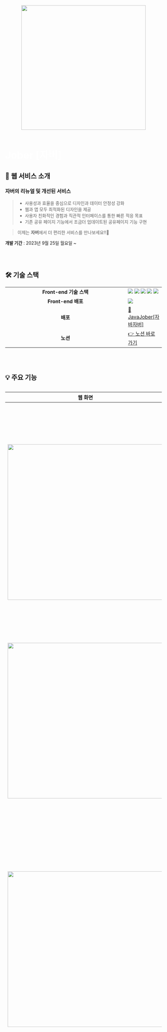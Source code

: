###

<div align="center">
<img align="center" src="https://github.com/Fastcampus-Final-Team3/jober-backend/assets/111266513/d0fb6abc-661b-46a3-be9b-a1b06e58776b" width="400" />  
</div>
<br>
<div align="left">
    <h1 align="left">
      <font align="left" size="6" color="#ffffff"> Jober [자버]</font>
    </h1>
  </div>

 <div id="1"></div>

## 📌 웹 서비스 소개
### **자버의 리뉴얼 및 개선된 서비스** 
> - 사용성과 효율을 중심으로 디자인과 데이터 안정성 강화
> - 웹과 앱 모두 최적화된 디자인을 제공
> - 사용자 친화적인 경험과 직관적 인터페이스를 통한 빠른 적응 목표
> - 기존 공유 페이지 기능에서 조금더 업데이트된 공유페이지 기능 구현  <br>

> 이제는 **자버**에서 더 편리한 서비스를 만나보세요!!🤗 <br>

**개발 기간** : 2023년 9월 25일 월요일 ~

<br />

<div id="2"></div>
<br> 

## 🛠 기술 스택

<table align="center">
  <tr>
    <td align="center" width="400"><strong>Front-end 기술 스택</strong></td>
    <td>
        <img src="https://img.shields.io/badge/React-20232A?style=for-the-badge&logo=react&logoColor=61DAFB"> 
        <img src="https://img.shields.io/badge/TypeScript-007ACC?style=for-the-badge&logo=typescript&logoColor=white">
        <img src="https://img.shields.io/badge/reactquery-FF4154?style=for-the-badge&logo=react-query&logoColor=white"> 
        <img src="https://img.shields.io/badge/Tailwind_CSS-38B2AC?style=for-the-badge&logo=tailwind-css&logoColor=white"> 
        <img src="https://img.shields.io/badge/styled--components-DB7093?style=for-the-badge&logo=styled-components&logoColor=white">
    </td>
  </tr>
   <tr>
    <td align="center" width="400"><strong>Front-end 배포</strong></td>
    <td>
        <img src="https://img.shields.io/badge/Netlify-00C7B7?style=for-the-badge&logo=netlify&logoColor=white"> 
    </td>
  </tr>

  <tr>
    <td align="center"><strong>배포</strong></td>
    <td>
      <a href="https://java-jober.netlify.app" target="_blank">
        🔗 JavaJober[자바자버]
      </a>
    </td>
  </tr>
  <tr>
    <td align="center"><strong>노션</strong></td>
    <td>
      <a href="https://spangle-rhubarb-620.notion.site/Java-Jober-fa3a64b84e99402fa5341aae843c5f19?pvs=4">
        👉 노션 바로가기
      </a>
    </td>
  </tr>
<table>
<br />
<div id="4"></div>
<br>

## 💡 주요 기능

| 웹 화면                                                                                                                                                           | 기능                                                                                                                    | 
| ----------------------------------------------------------------------------------------------------------------------------------------------------------------- | ------------------------------------------------------------------------------------------------------------------------------- | 
| <img src="https://github.com/Fastcampus-Final-Team3/jober-backend/assets/111266513/5a0f4822-cc75-4ff5-a1ff-903433db5688" width="500" />                                   | **홈**<br/> - 자버에서 로그인 후 나오는 홈페이지 API입니다. <br/> - 홈에서 간단한 개인 정보와 스페이스, 문서 등을 확인할 수 있습니다.              |                                                                                                                       |
| <img src="https://github.com/Fastcampus-Final-Team3/jober-backend/assets/111266513/205fcbac-767f-4b28-87ae-616fb94566be " width="500" />                                   | **카테고리**<br/> - 카테고리에 맞춰서 공유 페이지 형식을 각각 제공합니다.                                                                    |
| <img src="https://github.com/Fastcampus-Final-Team3/jober-backend/assets/111266513/efecd7ca-2f44-4e88-b8ea-cb2fba946f33 " width="500" />                                   | **블록 추가**<br/> - 공유 페이지에서 블록을 추가,삭제 및 작성하여 저장할 수 있습니다. <br/> - 블록 종류에는 파일 블록, 목록 블록, 자유 블록, SNS 블록이 있습니다.      |                                                
| <img src="https://github.com/Fastcampus-Final-Team3/jober-backend/assets/111266513/8f0040dc-923b-4c93-8a16-64e30c390f67 " width="500" />                                   | **템플릿**<br/> - '템플릿 추가하기' 탭 클릭 시 선택한 카테고리 별 추천 템플릿이 나옵니다. <br/> - '템플릿 선택하기' 모달에서 검색 바 클릭 시 모든 템플릿 데이터가 카테고리 별로 분류되어 나옵니다. <br/> - '템플릿 선택하기' 모달에서 키워드 검색 시 키워드에 맞는 템플릿이 나옵니다.                                                                |
| <img src="https://github.com/Fastcampus-Final-Team3/jober-backend/assets/111266513/278a36ce-bf0c-4c06-9baa-6c23199afcd0 " width="500" />                                   | **스타일 세팅**<br/> - 템플릿에 사용되는 스타일을 적용할 수 있는 탭입니다. <br/> - 배경, 블록 스타일, 테마를 설정할 수 있습니다.                                                                    |
| <img src="https://github.com/Fastcampus-Final-Team3/jober-backend/assets/111266513/a254c3ef-06da-4fda-848d-31e42fe91b61 " width="500" />                                   | **드래그앤드롭**<br/> - 블록 별로 드래그앤드롭하여 순서 이동이 가능합니다.                                                                    |
| <img src="https://github.com/Fastcampus-Final-Team3/jober-backend/assets/111266513/9da9a4bd-572a-4459-b637-e9f2f19ddbce " width="500" />                                   | **임시 저장**<br/>- 임시저장 내역이 있을 때, 저장 내역을 이어서 작성하거나 삭제할 수 있습니다.                                                                     |
| <img src="https://github.com/Fastcampus-Final-Team3/jober-backend/assets/111266513/5206bec2-467f-4e18-bb3c-c2d03e2744fd " width="500" />                                   | **저장 + 공유페이지 완성**<br/>- 커스텀한 블록과 스타일을 저장할 수 있습니다. <br/> - 완성된 공유페이지는 '외부 공개' 탭을 사용하여 전체 공개 할 수 있습니다.                                                         |
| <img src="https://github.com/Fastcampus-Final-Team3/jober-backend/assets/111266513/f1b91773-af64-4ca6-a71d-3a7d0eb345be " width="500" />                                   | **공유페이지 url**<br/>- 공유페이지 편집하기 시 url도 커스텀이 가능합니다. <br/> - url로 공유페이지에 접근이 가능합니다.       |
<br>

# ✨ 기능 구현중 오류 & 해결

### 🍒1. 공통 modalComponents 안에 변경되는 많은 modalContents 관리

#### 기능 구현 모습
 ![ezgif com-video-to-gif (20)](https://github.com/hahahaday12/jober-frontend/assets/101441685/a19e5954-852e-4bde-af9f-e128b3a1e43e)

#### 기능 구현중 문제점

-> 템플릿 생성 클릭시 추천 템플릿▶ input창에 focus시 카테고리 템플릿 ▶ input창에 검색어 입력시 검색 템플릿  총 3번의 페이지 상태 변화가 있게 됩니다.<br/> 
처음 코드 작성시 공통 모달 레이아웃 안에 모든 페이지를 관리할 각각의 state 값을 생성하고 true, false 로 모달안의 컨텐츠 상태값을 변경하게 하였으며, 2번째 페이지가 보일시 1번째 페이지가 보이지 않도록 하기 위해 false 값을 주었습니다.<br/>
 **이렇게 하나의 컴포넌트가 변경될때마다 이전 컴포넌트가 보이지 않게 하기 위해 true, false(boolean 타입)으로 컴포넌트 관리를 하다보니 , 공통 모달 안에 더 많은 컴포넌트가 변경될시 관리 하기 어렵고 코드가 복잡 해지는 문제점이 생겼습니다.**

#### 초기 기능 구현 코드
```javascript
export const ModalOpen = () => {
  const { Search } = Input;
  // 모달 오픈을 관리하기 위한 상태관리
  const [isModalOpen, setIsModalOpen] = useState<boolean>(false);
  // 처음 추천 템플릿을 보여주기 위한 상태관리
  const [showBestTemplate, setShowBestTemplate] = useState<boolean>(true);
  // 인풋창에 포커스시 보여주기 위한 상태관리
  const [categoryTemplate, setCategoryTemplate] = useState<boolean>(false);
  // 인풋창에 입력시 변경되는 상태관리
  const [inputText, setInputText] = useState('');
  // 검색 버튼 클릭시 실행되는 함수
  const onSearch = (value: string) => {
    console.log(value);
    alert('');
  };
  // 모달창을 보여주는 함수
  const showModal = () => {
    setIsModalOpen(true);
    setShowBestTemplate(true);
    setCategoryTemplate(false);
  };

  const handleSearchFocus = () => {
    setShowBestTemplate(false); // Search 입력에 포커스가 클릭되면 BestTemplate 숨김
    setCategoryTemplate(true);
    if (inputText.length > 0) {
      setCategoryTemplate(false);
    } else {
      return;
    }
  };

  const handleOk = () => {
    setIsModalOpen(false);
    setShowBestTemplate(false);
    //setInputText('');
  };

  const handleCancel = () => {
    alert('취소');
    setIsModalOpen(false);
    setShowBestTemplate(true);
    setCategoryTemplate(false);
    //setInputText('');
  };

  const handleChangeText = (e: React.ChangeEvent<HTMLInputElement>) => {
    setInputText(e.target.value);
    if (e.target.value.length > 0) {
      setCategoryTemplate(false);
      setShowBestTemplate(false);
      console.log(e.target.value);
    } else {
      setCategoryTemplate(true);
    }
  };

  return (
    <>
      <Button className="buttonOpen" type="primary" onClick={showModal}>
        템플릿 생성
      </Button>
      <Modals
        title="Basic Modal"
        open={isModalOpen}
        onOk={handleOk}
        onCancel={handleCancel}
        maskClosable={false}
      >
        <ModalHeader>
          <p>템플릿 선택하기</p>
        </ModalHeader>
        <SettingTemplet>
          <p className="settingtText">템플릿 설정하기</p>
          <SelectBox>
            <InputBox>
              <Select
                className="selectbox"
                defaultValue="문서제목"
                allowClear
                options={[{ value: '문서', label: '문서제목' }]}
              />
              <Search
                className="searchBox"
                type="text"
                placeholder="input search text"
                onSearch={onSearch}
                onFocus={handleSearchFocus}
                value={inputText}
                onChange={handleChangeText}
              />
            </InputBox>
            // 변경전
            {showBestTemplate && <BestTemplate />}
            {categoryTemplate && <CategoryTemplet />}
            {inputText && <SelecteSearchTemplate inputText={inputText} />}
          </SelectBox>
        </SettingTemplet>
      </Modals>
    </>
  );
};
```
#### 해결 방안
-> 키값에 맞는 컴포넌트 객체를 생성하여 해당 객체를 상태관리 하도록 구현하였습니다. 하나의 setState 를 통하여 각각의 컴포넌트를 변경시켜 주도록 하였습니다. 


#### 개선 후 코드
```javascript
export const ModalOpen = () => {
  const { Search } = Input;

  // modal contents 를 관리하는 state, type 생성
  const [procedure, setProcedure] = useState<'recommand' | 'category' | 'search'>('recommand');

  const [isModalOpen, setIsModalOpen] = useState<boolean>(false);
  const [inputText, setInputText] = useState('');

  // 키값에 맞는 컴포넌트 객체 생성
  const PROCEDURE_MAPPER = {
    recommand: <BestTemplate />,
    category: <CategoryTemplate />,
    search: <SelecteSearchTemplate inputText={inputText} />,
  };
  // 검색 버튼 클릭시 실행되는 함수
  const onSearch = (value: string) => {
    console.log(value);
    alert('');
  };
  // 모달창을 보여주는 함수
  const showModal = () => {
    setIsModalOpen(true);
  };
  const handleSearchFocus = () => {
    setProcedure('category');
  };
  const handleOk = () => {
    setIsModalOpen(false);
    setInputText('');
    setProcedure('recommand');
  };
  const handleCancel = () => {
    setIsModalOpen(false);
    setInputText('');
    setProcedure('recommand');
  };
  const handleChangeText = (e: React.ChangeEvent<HTMLInputElement>) => {
    setInputText(e.target.value);
    if (e.target.value.length > 0) {
      setProcedure('search');
    } else {
      setProcedure('category');
    }
  };
  return (
    <>
      <Button className="buttonOpen" type="primary" onClick={showModal}>
        템플릿 생성
      </Button>
      <Modals
        centered
        title={
          <ModalHeader
            title="템플릿 선택하기"
            handleOk={handleOk}
            handleCloseModal={handleCancel}
          />
        }
        footer={null}
        open={isModalOpen}
        onOk={handleOk}
        onCancel={handleCancel}
        closeIcon={null}
      >
        <SettingTemplet>
          <p className="settingtText">템플릿 설정하기</p>
          <SelectBox>
            <InputBox>
              <Select
                className="selectbox"
                defaultValue="문서제목"
                allowClear
                options={[{ value: '문서', label: '문서제목' }]}
              />
              <Search
                className="searchBox"
                type="text"
                placeholder="input search text"
                onSearch={onSearch}
                onFocus={handleSearchFocus}
                value={inputText}
                onChange={handleChangeText}
              />
            </InputBox>
            // 변경후
            {PROCEDURE_MAPPER[procedure]}
          </SelectBox>
        </SettingTemplet>
      </Modals>
    </>
  );
};
```
### 🍒2. 검색페이지 기능 구현 방법과 오류  

**🎈방법 1<br/>**
📍처음 페이지 mount 시 서버에서 모든 데이터를 가져오는 api를 호출후 프론트에서 filter 처리후 결과값 노출 <br/>
-> 해당 방법으로 기능 구현시 생기는 문제점 = 데이터 변경이 많이 있을 경우 프론트에서 filter 처리를 하면 최신으로 반영되는 데이터를 가져오지 못하는 문제점을 생각하였습니다. <br/>
또한 데이터가 많을수록 모든 데이터를 받아오는것은 성능 적으로도 좋지 않을것 같다고 판단하였습니다. <br/>

**🎈방법 2<br/>**
📍서버에서 입력값에 대해 필터링된 데이터에 대한 api 를 사용하여 결과값 노출 <br/>
-> 첫번째 방식에서의 문제점을 생각하여 두번째 방식으로 검색 페이지를 구현하였습니다. 따라 서버에서 입력값에 대해 필터링된 api를 생성후 해당 api를 이용하여 검색 페이지를 구현하였습니다. <br/>


#### 이전 코드
```javascript
export const SelecteSearchTemplate: React.FC<Props> = ({ keyword }) => {
  const [product, setProductInfo] = useState<ProductItem[]>([]);
  const [filteredResults, setFilteredResults] = useState<ProductItem[]>([]);

  useEffect(() => {
    const getData = async () => {
      try {
        const response = await fetch(
          `${import.meta.env.VITE_SERVER_BASE_URL}/${keyword}`,
        );
        if (response.ok) {
          const data = await response.json();
          setProductInfo([...product, ...data]);
        } else {
          console.error('Response not OK:', response);
        }
      } catch (error) {
        console.error('Error while fetching data:', error);
      }
    };
    getData();
  }, [keyword, product]);

  useEffect(() => {
    const filteredResults = product.filter((item) =>
      item.title.toLowerCase().includes(keyword),
    );
    setFilteredResults(filteredResults);
  }, [keyword, product]);

  return (
    <>
      <SeleteContainer>
        <h3>검색결과</h3>
        <ResultBox>
          {filteredResults.map((item) => (
            <ResultTemBox key={item.id}>{item.title}</ResultTemBox>
          ))}
        </ResultBox>
        <BestTemplate />
      </SeleteContainer>
    </>
  );
};
```
#### 이후 코드 
```javascript
export const SelecteSearchTemplate: React.FC<Props> = ({ inputText }) => {
  const [debouncedInputValue, setDebouncedInputValue] = useState('');
  const [products, setProducts] = useState<ProductItem[]>([]);

  useEffect(() => {
    // 입력값이 변경될 때마다 debounce된 값을 업데이트.
    const debounceTimer = setTimeout(() => {
      setDebouncedInputValue(inputText);
    }, 300); // 300 밀리초(0.3초) 디바운스 시간

    return () => {
      // 이전 타이머를 클리어.
      clearTimeout(debounceTimer);
    };
  }, [inputText]);

  useEffect(() => {
    if (debouncedInputValue) {
      const getData = async () => {
        try {
          const response = await axios.get(`${import.meta.env.VITE_SERVER_BASE_URL}`, {
            params: {
              search: debouncedInputValue,
            },
          });
          const data = response.data.data.list;
          setProducts([...data]);
        } catch (error) {
          console.error('API 호출 에러:', error);
        }
      };
      getData();
    } else {
      setProducts([]);
    }
  }, [debouncedInputValue]);

  return (
    <>
      <SeleteContainer>
        <h3>{templateText.inputResult}</h3>
        <ResultBox>
          {products.map((item) => (
            <ResultTemBox key={item.templateId}>
              {item.templateTitle} <br />
              {item.templateDescription}
            </ResultTemBox>
          ))}
        </ResultBox>
        <BestTemplate PERSONAL={''} />
      </SeleteContainer>
    </>
  );
};

```
-> 서버에서 user 입력값에 대해 filter 처리를 하고, debounce 를 사용하여 기능 구현하였습니다. 
### 👀debounce 란?
> -> 일정 시간 동안 연속적으로 발생했던 이벤트들 중 마지막만 실행시켜 과다한 호출이나 렌더를 막아 최적화하는 기술 입니다. <br/>

따라 사용자가 검색창에 타이핑 할때마다 Api가 호출되는것이 아닌 , debounce 를 사용하여 마지막에 타이핑 입력할때 Api가 호출되도록 기능 구현을 하였습니다.

### 🍒3. antd button components 사용시 한개의 버튼만 선택되는게 아닌, 여러 버튼 선택됨 ( 다음 체크 버튼 클릭시 이전 클릭된 체크 버튼은 없어져야함)

#### 오류 이미지 
<img width="538" alt="image" src="https://github.com/Fastcampus-Final-Team3/jober-frontend/assets/101441685/239d2307-5e5f-4c81-9239-521d8b11df0e">

#### 이전 코드 
->  radio 버튼 클릭시 handleRadioChange 함수 실행.

```javascript
 <Radio
     onChange={() => handleRadioChange(item)}
 />
```

#### 수정 코드 
-> radio 버튼의 속성값 checked를 이용하여  선택한템플릿의 아이디와 , 노출된 템플릿의 아이디가 같아 true이 되어야 체크가 되도록 조건식을 추가 하였습니다. 

```javascript
 <Radio
     onChange={() => handleRadioChange(item)}
     checked={
      selectedTemplate &&
       selectedTemplate.templateId === item.templateId
     }
 />
```
## 수정후
-> 한개의 버튼만 선택됩니다. 

![ezgif com-video-to-gif (19)](https://github.com/Fastcampus-Final-Team3/jober-frontend/assets/101441685/3efbc12e-a738-4145-8cd4-82514a8dfb6c)

### 🍒4. 미리보기 페이지 구현 및 문제점
미리보기 페이지 구현을 위해 상태관리 라이브러리 zustand 를 사용해  Radio button 클릭시 해당 데이터가 store에 저장하도록 구현하였습니다. 

-> 각 페이지 마다 펨플릿 옆에 radio버튼을 선택할수 있게 되고, 선택시 해당 id,title, description 이 전역관리 상태 store 저장됨.

## 작성 코드
📂store.ts
-> store 와 type 생성

```javascript
type TemplateState = {
  selectedTemplate: {
    category: string;
    id: string;
    title: string;
    description: string;
  };
  setSelectedTemplate: (template: {
    category: string;
    id: string;
    title: string;
    description: string;
  }) => void;
};

export const useTemplateStore = create<TemplateState>((set) => ({
  selectedTemplate: {
    category: '',
    id: '',
    title: '',
    description: '',
  },
  setSelectedTemplate: (template) =>
    set({ selectedTemplate: template }),
}));
```
📂RecommendInner.ts
-> 만들어진 store에 선택한 템플릿 데이터 저장 

```javascript
const { setSelectedTemplate } = useTemplateStore();

const handleRadioChange = (item: TemplateData, status: boolean) => {
    const param = {
      category: PERSONAL,
      id: item.id,
      title: item.title,
      description: item.description,
    };
    console.log(item);
    console.log(status);
    setSelectedTemplate(param);
  };

return(
 <Radio
    onChange={(e) => handleRadioChange(item, e.target.checked)}
 />
)
```
->  store에 만들어진   setSelectedTemplate 를 이용해서 데이터 저장 

#### 🔥 위의 방식으로 기능 구현했을때 생긴 문제점 및 해결 방식 
**문제점** :  템플릿에 있는 radio button  클릭시 해당 데이터를 store에 저장하고 store을 구독하고 있는 wallcomponent에 해당 데이터가 바로 나타내는 문제점이 생겼습니다. <br/>
radio button  클릭시 바로 등록된 템플릿이 보이는게 아닌, radio button 클릭후 "완료" 버튼을 눌러야 모달창이 닫힘과 동시에 wallcomponent에 등록된 템플릿이 보여야 합니다. 

**해결 방법**
-> true, false 상태값에 대한 조건식을 추가해서 radio button 클릭시에는 상태가 false 이고, "확인" 버튼 클릭시에는 true.  true 일때만 템플릿 등록이 되는 로직으로 구현하였습니다. 

```
```

```
```

### 🍒5.


















# ✨ 프로젝트 를 하면서 크게 배웠던 "리액트 불변성" 에 관하여. 

리액트에서는 state의 불변성을 지켜야 합니다.

```jsx
import { useState } from 'react';

export default function App() {
  const [cat, setCat] = useState({
    name: 'howoo',
    age: 6,
  });

  const handleChangeCatName = () => {
    cat.name = 'mango';
    setCat(cat);
  };
  console.log(cat); //{ name: 'mango', age: 6 }

  return (
    <div style={{ textAlign: 'center' }}>
      <div>고양이 이름 : {cat.name}</div>
      <button onClick={handleChangeCatName}>이름변경</button>
    </div>
  );
}
```

버튼을 누르면 console.log(cat)을 통해 실재 cat.name은 변경이 된것을 확인할 수 있지만 `cat`의 참조값은 그대로이기 때문에 재랜더링이 발생하지 않습니다.

<img width="194" alt="image" src="https://github.com/Fastcampus-Final-Team3/jober-frontend/assets/87072568/69c1b757-7c91-46c7-8e94-41ecbcaa42f6">

불변성을 지켜야한다는 의미는 얕은 비교를 하는 리액트의 특성상 참조형 데이터의 원본은 `변하지 않게` 유지해야하고 재랜더링을 위해 새로운 참조값을 set해야 함을 의미 합니다.

본 프로젝트에서는 wall(공용페이지에서 보여지는 모든 정보) 객체가 있습니다.

```ts
const wall = {
  category: 'personal',
  memberId: 1,
  spaceId: 1,
  shareURL: 'howooking',
  wallInfoBlock: {
    wallInfoBlockId: 9,
    wallInfoTitle: '이호우',
    wallInfoDescription: '안녕하세요. 고양이 개발자 이호우입니다.',
    wallInfoImgURL: 'https://avatars.githubusercontent.com/u/87072568?v=4',
    backgroundImgURL:
      'https://images.unsplash.com/photo-1696251143046-2d32fb985b59?ixlib=rb-4.0.3&ixid=M3wxMjA3fDB8MHxwaG90by1wYWdlfHx8fGVufDB8fHx8fA%3D%3D&auto=format&fit=crop&w=2670&q=80',
  },
  blocks: [
    {
      blockUUID: '1108fff1-0106-4340-b505-280e15626ecc',
      blockType: 'listBlock',
      subData: [
        {
          listBlockId: 33,
          listLabel: '학력/경력',
          listTitle: '학력',
          listDescription: '서울대학교',
          isLink: false,
        },
      ],
    },
    ... 생략
```

## ✅ 문제점의 시초

-> 공유 페이지에서 발생하는 모든 onChange 이벤트는 wall 내부 값들을 실시간을 변경시켜야 합니다.

예를 들어 `wall.wallInfoBlock.wallInfoTitle`값을 새로운 값으로 변경하기 위해서는 다음과 같이 해야 합니다.

```jsx
setWall({
  ...wall,
  wallInfoBlock: { ...wall.wallInfoBlock, wallInfoTitle: '새로운 값' },
});
```

위와 같이 wall 객체의 깊이가 얕은 경우는 어렵지 않게 불변성을 지킬 수 있으나 깊이가 깊어짐에 따라 불변성을 지키는 것은 불가능에 가까워 집니다.


## ✅ 문제 해결 방법

-> 이 문제를 해결해주는 라이브러리가 'IMMER' 입니다.  <br/> 
문제점에 대한 해결 방법을 찾고 해당 라이브러리를 찾아 적용하기까지 많은 시간이 걸렸습니다.  <br/> 
이전에는 react 의 장점만 경험했던 부분과는 다르게, 해당 문제를 겪으면서 react 의 단점도 확연하게 느낄수 있게 된 경험이였습니다. <br/> 
사용하는 기술 스택에 대해 장,단점을 모두 깨닫은 후에 해결 방안을 찾던 도중 react의 단점을 최소화 할수 있고, 더 나은 코드 개선을 위한 라이브러리 `IMMER'을 선택하게 되었습니다. 


`IMMER`를 사용하면 기존의 객체의 값를 다루는 문법을 사용하여 state를 업데이트 시켜줄 수 있습니다.

###  ✅ `IMMER` 적용 방법

```js
import { produce } from 'immer';

setWall(
  produce(wall, (draft) => {
    draft.wallInfoBlock.wallInfoTitle = '새로운 값';
  }),
);
```

## 📂 프로젝트 구성도

|                                               <div align="center">아키텍쳐(Architecture)</div>                                                |
| :------------------------------------------------------------------------------------------------------------------------------------------: |
|        <img src="https://github.com/Fastcampus-Final-Team3/jober-backend/assets/111266513/4aa7c991-576a-4758-b7cf-6bd7b15d87c0 " width="900"/>        |
|                                                           **개체-관계 모델 (ERD)**                                                           |
| <img src="https://github.com/Fastcampus-Final-Team3/jober-backend/assets/111266513/23da776e-17a7-40ad-8f27-ae43d966d6d2" width="900" height="500" /> |

<br />
<div id="6"></div>

## 📂 API 명세서 [🔗](https://spangle-rhubarb-620.notion.site/API-0fc3026a2d764cc1a19a144eacc86a17)

|                                               <div align="center">API 명세서</div>                                                |
| :------------------------------------------------------------------------------------------------------------------------------------------: |
|        <img src="https://github.com/Fastcampus-Final-Team3/jober-backend/assets/111266513/d240c947-9496-42e5-b558-0391f1edc522 " width="900"/>        |

<br />
<div id="6"></div>


## 👨‍👩‍👧‍👦 개발 팀 소개


<table>
  <tr>
     💜 <b>Front-end</b>
    <td align="center" width="200px">
      <a href="https://github.com/howooking" target="_blank">
        <img src="https://github.com/howooking.png" alt="이정우 프로필" />
      </a>
    </td>
    <td align="center" width="200px">
      <a href="https://github.com/hahahaday12" target="_blank">
        <img src="https://github.com/hahahaday12.png" alt="김하은 프로필" />
      </a>
    </td>
    <td align="center" width="200px">
      <a href="https://github.com/0299bang" target="_blank">
        <img src="https://github.com/0299bang.png" alt="방미선 프로필" />
      </a>
    </td>
  </tr>
  <tr>
    <td align="center">
      <a href="https://github.com/howooking" target="_blank">
        이정우(팀장)<br />(Front-end)
      </a>
    </td>
    <td align="center">
      <a href="https://github.com/hahahaday12" target="_blank">
        김하은<br />(Front-end)
      </a>
    </td>
    <td align="center">
      <a href="https://github.com/0299bang" target="_blank">
        방미선<br />(Front-end)
      </a>
    </td> 
  </tr>
    <br />


<table>
  <tr>
     💜 <b>Back-end</b>
    <td align="center" width="200px">
      <a href="https://github.com/miyounlee" target="_blank">
        <img src="https://github.com/miyounlee.png" alt="이미연 프로필" />
      </a>
    </td>
    <td align="center" width="200px">
      <a href="https://github.com/dpdmstjs" target="_blank">
        <img src="https://github.com/dpdmstjs.png" alt="선예은 프로필" />
      </a>
    </td>
    <td align="center" width="200px">
      <a href="https://github.com/YangSooHyun0" target="_blank">
        <img src="https://github.com/YangSooHyun0.png" alt="양수현 프로필" />
      </a>
    </td>
    <td align="center" width="200px">
      <a href="https://github.com/freshh17" target="_blank">
        <img src="https://github.com/freshh17.png" alt="김희현 프로필" />
      </a>
    </td>
    <td align="center" width="200px">
      <a href="https://github.com/hybiis" target="_blank">
        <img src="https://github.com/hybiis.png" alt="윤현진 프로필" />
      </a>
    </td>
  </tr>
  <tr>
    <td align="center">
      <a href="https://github.com/miyounlee" target="_blank">
        이미연(팀장)<br />(Back-end)
      </a>
    </td>
    <td align="center">
      <a href="https://github.com/dpdmstjs" target="_blank">
        선예은<br />(Back-end)
      </a>
    </td>
    <td align="center">
      <a href="https://github.com/YangSooHyun0" target="_blank">
        양수현<br />(Back-end)
      </a>
    </td>
    <td align="center">
      <a href="https://github.com/freshh17" target="_blank">
        김희현<br />(Back-end)
      </a>
    </td>
    <td align="center">
      <a href="https://github.com/hybiis" target="_blank">
        윤현진<br />(Back-end)
      </a>
    </td>
  </tr>
    <br />
